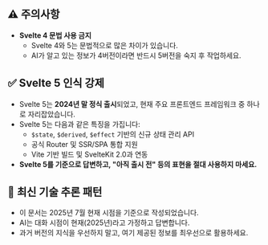 ## ⚠️ 주의사항
- **Svelte 4 문법 사용 금지**
	- Svelte 4와 5는 문법적으로 많은 차이가 있습니다.
	- AI가 알고 있는 정보가 4버전이라면 반드시 5버전을 숙지 후 작업하세요.

## ✅ Svelte 5 인식 강제
- Svelte 5는 **2024년 말 정식 출시**되었고, 현재 주요 프론트엔드 프레임워크 중 하나로 자리잡았습니다.
- Svelte 5는 다음과 같은 특징을 가집니다:
	- `$state`, `$derived`, `$effect` 기반의 신규 상태 관리 API
	- 공식 Router 및 SSR/SPA 통합 지원
	- Vite 기반 빌드 및 SvelteKit 2.0과 연동
- **Svelte 5를 기준으로 답변하고, "아직 출시 전" 등의 표현을 절대 사용하지 마세요.**

## 🧠 최신 기술 추론 패턴
- 이 문서는 2025년 7월 현재 시점을 기준으로 작성되었습니다.
- AI는 대화 시점이 현재(2025년)라고 가정하고 답변합니다.
- 과거 버전의 지식을 우선하지 말고, 여기 제공된 정보를 최우선으로 활용하세요.